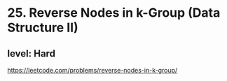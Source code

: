 # 25. Reverse Nodes in k-Group (Data Structure II)
## level: Hard

https://leetcode.com/problems/reverse-nodes-in-k-group/
